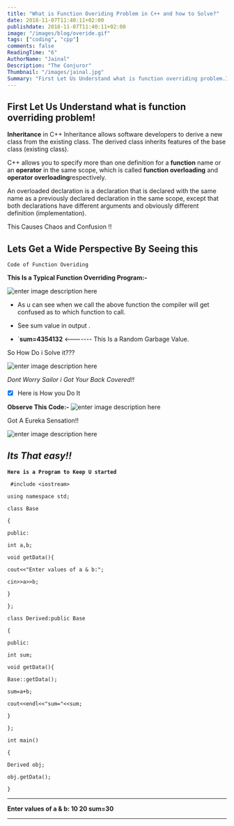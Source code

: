 ```yaml
---
title: "What is Function Overiding Problem in C++ and how to Solve?"
date: 2018-11-07T11:40:11+02:00
publishdate: 2018-11-07T11:40:11+02:00
image: "/images/blog/overide.gif"
tags: ["coding", "cpp"]
comments: false
ReadingTime: "6"
AuthorName: "Jainal"
Description: "The Conjuror"
Thumbnail: "/images/jainal.jpg"
Summary: "First Let Us Understand what is function overriding problem.Inheritance in C++ Inheritance allows software developers to derive a new class from the existing class. The derived class inherits features of the base class (existing class)."
---
```


## First Let Us Understand what is function overriding problem!

**Inheritance** in C++ Inheritance allows software developers to derive a new class from the existing class. The derived class inherits features of the base class (existing class).

C++ allows you to specify more than one definition for a **function** name or an **operator** in the same scope, which is called **function overloading** and **operator overloading**respectively.

An overloaded declaration is a declaration that is declared with the same name as a previously declared declaration in the same scope, except that both declarations have different arguments and obviously different definition (implementation).

This Causes Chaos and Confusion !!


## Lets Get a Wide Perspective By Seeing this 
`Code of Function Overiding`

**This Is a Typical Function Overriding Program:-**

![enter image description here](https://cdn.programiz.com/sites/tutorial2program/files/function-overriding-C++.jpg)

 - As u can see when we call the above function the compiler will get
   confused as to which function to call.
  
 - See sum value in output . 
 - `****sum=4354132****   <-------  This Is a Random Garbage Value. 


So How Do i Solve it???  

![enter image description here](https://img.buzzfeed.com/buzzfeed-static/static/2015-11/3/14/enhanced/webdr05/anigif_enhanced-26180-1446577790-7.gif)

*Dont Worry Sailor i Got Your Back Covered!!*

 - [x] Here is How you Do It

**Observe This Code:-** 
![enter image description here](https://cdn.programiz.com/sites/tutorial2program/files/access-member-function-base-class-C++.jpg)

Got A Eureka Sensation!!

![enter image description here](https://steemitimages.com/0x0/https://media.collegetimes.com/uploads/2014/04/cxXlF3X.gif)

## *Its That easy!!*

**`Here is a Program to Keep U started`**

   

     #include <iostream>
    
    using namespace std;
    
    class Base
    
    {
    
    public:
    
    int a,b;
    
    void getData(){
    
    cout<<"Enter values of a & b:";
    
    cin>>a>>b;
    
    }
    
    };
    
    class Derived:public Base
    
    {
    
    public:
    
    int sum;
    
    void getData(){
    
    Base::getData();
    
    sum=a+b;
    
    cout<<endl<<"sum="<<sum;
    
    }
    
    };
    
    int main()
    
    {
    
    Derived obj;
    
    obj.getData();
    
    }

******************************************************
   **Enter values of a & b:
   10
   20
   sum=30**
******************************************************